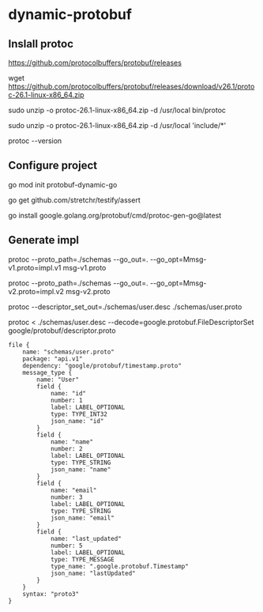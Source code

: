 # dynamic-protobuf

## Inslall protoc
https://github.com/protocolbuffers/protobuf/releases

wget https://github.com/protocolbuffers/protobuf/releases/download/v26.1/protoc-26.1-linux-x86_64.zip

sudo unzip -o protoc-26.1-linux-x86_64.zip -d /usr/local bin/protoc

sudo unzip -o protoc-26.1-linux-x86_64.zip -d /usr/local 'include/*'

protoc --version

## Configure project
go mod init protobuf-dynamic-go

go get github.com/stretchr/testify/assert

go install google.golang.org/protobuf/cmd/protoc-gen-go@latest

## Generate impl
protoc --proto_path=./schemas --go_out=. --go_opt=Mmsg-v1.proto=impl.v1 msg-v1.proto

protoc --proto_path=./schemas --go_out=. --go_opt=Mmsg-v2.proto=impl.v2 msg-v2.proto

protoc --descriptor_set_out=./schemas/user.desc ./schemas/user.proto

protoc < ./schemas/user.desc --decode=google.protobuf.FileDescriptorSet google/protobuf/descriptor.proto

````
file {
    name: "schemas/user.proto"
    package: "api.v1"
    dependency: "google/protobuf/timestamp.proto"
    message_type {
        name: "User"
        field {
            name: "id"
            number: 1
            label: LABEL_OPTIONAL
            type: TYPE_INT32
            json_name: "id"
        }
        field {
            name: "name"
            number: 2
            label: LABEL_OPTIONAL
            type: TYPE_STRING
            json_name: "name"
        }
        field {
            name: "email"
            number: 3
            label: LABEL_OPTIONAL
            type: TYPE_STRING
            json_name: "email"
        }
        field {
            name: "last_updated"
            number: 5
            label: LABEL_OPTIONAL
            type: TYPE_MESSAGE
            type_name: ".google.protobuf.Timestamp"
            json_name: "lastUpdated"
        }
    }
    syntax: "proto3"
}
````